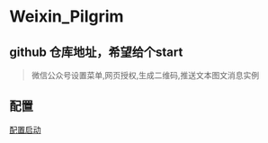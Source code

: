 # Weixin_Pilgrim

## github 仓库地址，希望给个start


> 微信公众号设置菜单,网页授权,生成二维码,推送文本图文消息实例


## 配置
 

[配置启动](链接网址 "https://blog.csdn.net/weixin_38361347/article/details/106956824")






 



